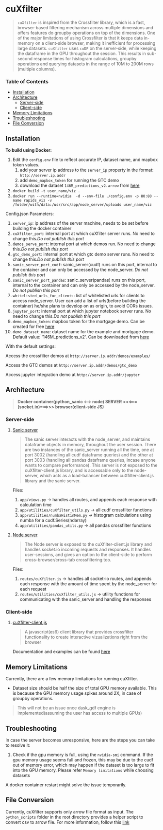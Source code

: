 
# cuXfilter
> `cuXfilter` is inspired from the Crossfilter library, which is a fast, browser-based filtering mechanism across multiple dimensions and offers features do groupby operations on top of the dimensions. One of the major limitations of using Crossfilter is that it keeps data in-memory on a client-side browser, making it inefficient for processing large datasets. `cuXfilter` uses `cuDF` on the server-side, while keeping the dataframe in the GPU throughout the session. This results in sub-second response times for histogram calculations, groupby operations and querying datasets in the range of 10M to 200M rows (multiple columns).

### Table of Contents
- [Installation](#installation)
- [Architecture](#architecture)
    - [Server-side](#server-side)
    - [Client-side](#client-side)
- [Memory Limitations](#memory-limitations)
- [Troubleshooting](#troubleshooting)
- [File Conversion](#file-conversion)


## Installation


**To build using Docker:**


1. Edit the `config.env` file to reflect accurate IP, dataset name, and mapbox token values.
    1. add your server ip address to the `server_ip` property in the format: `http://server.ip.addr`
    2. add `demo_mapbox_token` for running the GTC demo
    3. download the dataset `146M_predictions_v2.arrow` from [here](https://rapidsai.github.io/demos/datasets)
3. `docker build -t user_name/viz .`
4. `docker run --runtime=nvidia  -d --env-file ./config.env -p 80:80 --name rapids_viz -v /folder/with/data:/usr/src/app/node_server/uploads user_name/viz`

Config.json Parameters:

1. `server_ip`: ip address of the server machine, needs to be set before building the docker container
2. `cuXfilter_port`: internal port at which cuXfilter server runs. No need to change this.*Do not publish this port*
3. `demos_serve_port`: internal port at which demos run. No need to change this.*Do not publish this port*
4. `gtc_demo_port`: internal port at which gtc demo server runs. No need to change this.*Do not publish this port*
5. `sanic_server_port_cudf`: sanic_server(cudf) runs on this port, internal to the container and can only be accessed by the node_server. *Do not publish this port*
6. `sanic_server_port_pandas`: sanic_server(pandas) runs on this port, internal to the container and can only be accessed by the node_server. *Do not publish this port*
7. `whitelisted_urls_for_clients`: list of whitelisted urls for clients to access node_server. User can add a list of urls(before building the container) he/she plans to develop on as origin, to avoid CORs issues.
8. `jupyter_port`: internal port at which jupyter notebook server runs. No need to change this.*Do not publish this port*
9. `demo_mapbox_token`: mapbox token for the mortgage demo. Can be created for free [here](https://www.mapbox.com/help/define-access-token/)
10. `demo_dataset_name`: dataset name for the example and mortgage demo. Default value: '146M_predictions_v2'. Can be downloaded from [here](https://rapidsai.github.io/demos/datasets)


With the default settings:

Access the crossfilter demos at `http://server.ip.addr/demos/examples/`

Access the GTC demos at `http://server.ip.addr/demos/gtc_demo`

Access jupyter integration demo at `http://server.ip.addr/jupyter`


## Architecture
> **Docker container(python_sanic <--> node) SERVER  <<<===(socket.io)===>>> browser(client-side JS)**

### Server-side
1. [Sanic server](sanic_server)

    > The sanic server interacts with the node_server, and maintains dataframe objects in memory, throughout the user session. There are two instances of the sanic_server running all the time, one at port 3002 (handling all cudf dataframe queries) and the other at port 3003 (handling all pandas dataframe queries, incase anyone wants to compare performance). This server is not exposed to the cuXfilter-client.js library, and is accessable only to the node-server, which acts as a load-balancer between cuXfilter-client.js library and the sanic server.

    Files:
    1. `app/views.py` -> handles all routes, and appends each response with calculation time
    2. `app/utilities/cuXfilter_utils.py` -> all cudf crossfilter functions
    3. `app/utilities/numbaHistinMem.py` -> histogram calculations using numba for a cudf.Series(ndarray)
    4. `app/utilities/pandas_utils.py` -> all pandas crossfilter functions



2. [Node server](node_server)

    > The Node server is exposed to the cuXfilter-client.js library and handles socket.io incoming requests and responses. It handles user-sessions, and gives an option to the client-side to perform cross-browser/cross-tab crossfiltering too.

    Files:
    1. `routes/cuXfilter.js` -> handles all socket-io routes, and appends each response with the amount of time spent by the node_server for each request
    2. `routes/utilities/cuXfilter_utils.js` -> utility functions for communicating with the sanic_server and handling the responses

### Client-side
1. [cuXfilter-client.js](client_side)

    > A javascript(es6) client library that provides crossfilter functionality to create interactive vizualizations right from the browser

    Documentation and examples can be found [here](client_side)



## Memory Limitations
Currently, there are a few memory limitations for running cuXfilter.

- Dataset size should be half the size of total GPU memory available. This is because the GPU memory usage spikes around 2X, in case of groupby operations.

>  This will not be an issue once dask_gdf engine is implemented(assuming the user has access to multiple GPUs)



## Troubleshooting
In case the server becomes unresponsive, here are the steps you can take to resolve it:

1. Check if the gpu memory is full, using the `nvidia-smi` command. If the gpu memory usage seems full and frozen, this may be due to the cudf out of memory error, which may happen if the dataset is too large to fit into the GPU memory. Please refer `Memory limitations` while choosing datasets

A docker container restart might solve the issue temporarily.



## File Conversion
Currently, cuXfilter supports only arrow file format as input. The `python_scripts` folder in the root directory provides a helper script to convert csv to arrow file. For more information, follow this [link](python_scripts)
